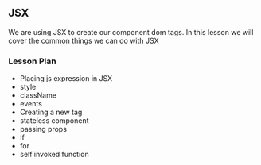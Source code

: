 ## JSX

We are using JSX to create our component dom tags.
In this lesson we will cover the common things we can do with JSX

### Lesson Plan

- Placing js expression in JSX
- style
- className
- events
- Creating a new tag
- stateless component
- passing props
- if
- for
- self invoked function 